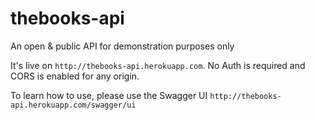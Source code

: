 # thebooks-api
An open &amp; public API for demonstration purposes only

It's live on `http://thebooks-api.herokuapp.com`. No Auth is required and CORS is enabled for any origin.

To learn how to use, please use the Swagger UI `http://thebooks-api.herokuapp.com/swagger/ui`
